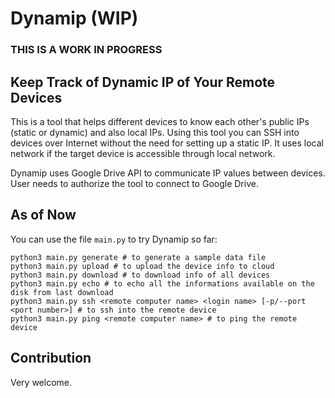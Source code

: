 Dynamip (WIP)
======

### THIS IS A WORK IN PROGRESS

## Keep Track of Dynamic IP of Your Remote Devices

This is a tool that helps different devices to know each other's public IPs (static or dynamic) and also local IPs. Using this tool you can SSH into devices over Internet without the need for setting up a static IP. It uses local network if the target device is accessible through local network. 

Dynamip uses Google Drive API to communicate IP values between devices. User needs to authorize the tool to connect to Google Drive.

## As of Now
You can use the file `main.py` to try Dynamip so far:
	
	python3 main.py generate # to generate a sample data file
    python3 main.py upload # to upload the device info to cloud
    python3 main.py download # to download info of all devices
    python3 main.py echo # to echo all the informations available on the disk from last download
    python3 main.py ssh <remote computer name> <login name> [-p/--port <port number>] # to ssh into the remote device
    python3 main.py ping <remote computer name> # to ping the remote device

## Contribution
Very welcome.